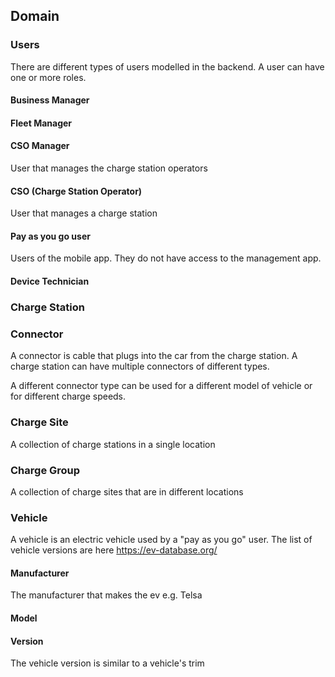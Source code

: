 

## Domain




### Users
There are different types of users modelled in the backend.
A user can have one or more roles.

#### Business Manager

#### Fleet Manager

#### CSO Manager
User that manages the charge station operators

#### CSO (Charge Station Operator)
User that manages a charge station

#### Pay as you go user
Users of the mobile app. They do not have access to the management app.

#### Device Technician

### Charge Station


### Connector
A connector is cable that plugs into the car from the charge station. A charge station can have multiple connectors of different types.

A different connector type can be used for a different model of vehicle or for different charge speeds.

### Charge Site
A collection of charge stations in a single location

### Charge Group
A collection of charge sites that are in different locations

### Vehicle
A vehicle is an electric vehicle used by a "pay as you go" user.
The list of vehicle versions are here https://ev-database.org/

#### Manufacturer
The manufacturer that makes the ev e.g. Telsa

#### Model


#### Version
The vehicle version is similar to a vehicle's trim



